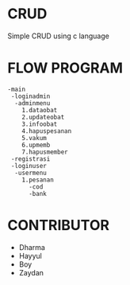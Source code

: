 # CRUD
Simple CRUD using c language
# FLOW PROGRAM
```
-main
 -loginadmin
  -adminmenu
	1.dataobat
	2.updateobat
	3.infoobat
	4.hapuspesanan
	5.vakum
	6.upmemb
	7.hapusmember
 -registrasi
 -loginuser
  -usermenu
	1.pesanan
	  -cod
	  -bank
```
# CONTRIBUTOR
- Dharma
- Hayyul
- Boy
- Zaydan
